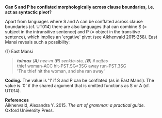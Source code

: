 **Can S and P be conflated morphologically across clause boundaries, i.e. act as syntactic pivot?**

Apart from languages where S and A can be conflated across clause boundaries (cf. UT014) there are also languages that can combine S (= subject in the intransitive sentence) and P (= object in the transitive sentence), which implies an 'ergative' pivot (see Aikhenvald 2015:258). East Mansi reveals such a possibility:

(1) East Mansi<br/>
>***tolmax** (**A**) nee-m (**P**) senktǝ-stǝ, (**Ø**) il xajtǝs*<br/>
>thief woman-ACC hit-PST.SG>3SG away run-PST.3SG<br/>
>'The thief hit the woman, and she ran away'

**Coding.** The value is '1' if S and P can be conflated (as in East Mansi). The value is '0' if the shared argument that is omitted functions as S or A (cf. UT014).

**References**<br/>
Aikhenvald, Alexandra Y. 2015. *The art of grammar: a practical guide.* Oxford University Press.
